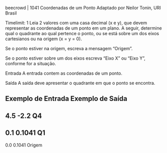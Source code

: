 beecrowd | 1041
Coordenadas de um Ponto
Adaptado por Neilor Tonin, URI  Brasil

Timelimit: 1
Leia 2 valores com uma casa decimal (x e y), que devem representar as coordenadas de um ponto em um plano. A seguir, determine qual o quadrante ao qual pertence o ponto, ou se está sobre um dos eixos cartesianos ou na origem (x = y = 0).



Se o ponto estiver na origem, escreva a mensagem “Origem”.

Se o ponto estiver sobre um dos eixos escreva “Eixo X” ou “Eixo Y”, conforme for a situação.

Entrada
A entrada contem as coordenadas de um ponto.

Saída
A saída deve apresentar o quadrante em que o ponto se encontra.

Exemplo de Entrada	Exemplo de Saída
--------------------------------------
4.5 -2.2				Q4
--------------------------------------
0.1 0.1041				Q1
--------------------------------------
0.0 0.1041				Origem